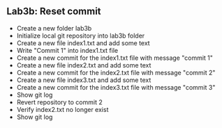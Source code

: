 ## Lab3b: Reset commit

- Create a new folder lab3b
- Initialize local git repository into lab3b folder
- Create a new file index1.txt  and add some text
- Write "Commit 1" into index1.txt file
- Create a new commit for the index1.txt file with message "commit 1"
- Create a new file index2.txt  and add some text
- Create a new commit for the index2.txt file with message "commit 2"
- Create a new file index3.txt  and add some text
- Create a new commit for the index3.txt file with message "commit 3"
- Show git log
- Revert repository to commit 2
- Verify index2.txt no longer exist
- Show git log
